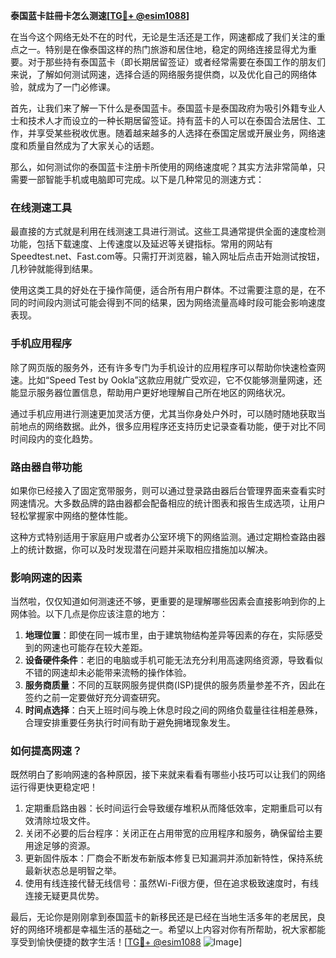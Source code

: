 **泰国蓝卡註冊卡怎么测速[[TG💪+ @esim1088](https://t.me/s/esim1088)]**

在当今这个网络无处不在的时代，无论是生活还是工作，网速都成了我们关注的重点之一。特别是在像泰国这样的热门旅游和居住地，稳定的网络连接显得尤为重要。对于那些持有泰国蓝卡（即长期居留签证）或者经常需要在泰国工作的朋友们来说，了解如何测试网速，选择合适的网络服务提供商，以及优化自己的网络体验，就成为了一门必修课。

首先，让我们来了解一下什么是泰国蓝卡。泰国蓝卡是泰国政府为吸引外籍专业人士和技术人才而设立的一种长期居留签证。持有蓝卡的人可以在泰国合法居住、工作，并享受某些税收优惠。随着越来越多的人选择在泰国定居或开展业务，网络速度和质量自然成为了大家关心的话题。

那么，如何测试你的泰国蓝卡注册卡所使用的网络速度呢？其实方法非常简单，只需要一部智能手机或电脑即可完成。以下是几种常见的测速方式：

### 在线测速工具

最直接的方式就是利用在线测速工具进行测试。这些工具通常提供全面的速度检测功能，包括下载速度、上传速度以及延迟等关键指标。常用的网站有Speedtest.net、Fast.com等。只需打开浏览器，输入网址后点击开始测试按钮，几秒钟就能得到结果。

使用这类工具的好处在于操作简便，适合所有用户群体。不过需要注意的是，在不同的时间段内测试可能会得到不同的结果，因为网络流量高峰时段可能会影响速度表现。

### 手机应用程序

除了网页版的服务外，还有许多专门为手机设计的应用程序可以帮助你快速检查网速。比如“Speed Test by Ookla”这款应用就广受欢迎，它不仅能够测量网速，还能显示服务器位置信息，帮助用户更好地理解自己所在地区的网络状况。

通过手机应用进行测速更加灵活方便，尤其当你身处户外时，可以随时随地获取当前地点的网络数据。此外，很多应用程序还支持历史记录查看功能，便于对比不同时间段内的变化趋势。

### 路由器自带功能

如果你已经接入了固定宽带服务，则可以通过登录路由器后台管理界面来查看实时网速情况。大多数品牌的路由器都会配备相应的统计图表和报告生成选项，让用户轻松掌握家中网络的整体性能。

这种方式特别适用于家庭用户或者办公室环境下的网络监测。通过定期检查路由器上的统计数据，你可以及时发现潜在问题并采取相应措施加以解决。

### 影响网速的因素

当然啦，仅仅知道如何测速还不够，更重要的是理解哪些因素会直接影响到你的上网体验。以下几点是你应该注意的地方：

1. **地理位置**：即使在同一城市里，由于建筑物结构差异等因素的存在，实际感受到的网速也可能存在较大差距。
2. **设备硬件条件**：老旧的电脑或手机可能无法充分利用高速网络资源，导致看似不错的网速却未必能带来流畅的操作体验。
3. **服务商质量**：不同的互联网服务提供商(ISP)提供的服务质量参差不齐，因此在签约之前一定要做好充分调查研究。
4. **时间点选择**：白天上班时间与晚上休息时段之间的网络负载量往往相差悬殊，合理安排重要任务执行时间有助于避免拥堵现象发生。

### 如何提高网速？

既然明白了影响网速的各种原因，接下来就来看看有哪些小技巧可以让我们的网络运行得更快更稳定吧！

1. 定期重启路由器：长时间运行会导致缓存堆积从而降低效率，定期重启可以有效清除垃圾文件。
2. 关闭不必要的后台程序：关闭正在占用带宽的应用程序和服务，确保留给主要用途足够的资源。
3. 更新固件版本：厂商会不断发布新版本修复已知漏洞并添加新特性，保持系统最新状态总是明智之举。
4. 使用有线连接代替无线信号：虽然Wi-Fi很方便，但在追求极致速度时，有线连接无疑更具优势。

最后，无论你是刚刚拿到泰国蓝卡的新移民还是已经在当地生活多年的老居民，良好的网络环境都是幸福生活的基础之一。希望以上内容对你有所帮助，祝大家都能享受到愉快便捷的数字生活！[[TG💪+ @esim1088](https://t.me/s/esim1088) ![Image](https://i.postimg.cc/4NQfJmqS/Snipaste-2025-05-13-00-14-12.png)]